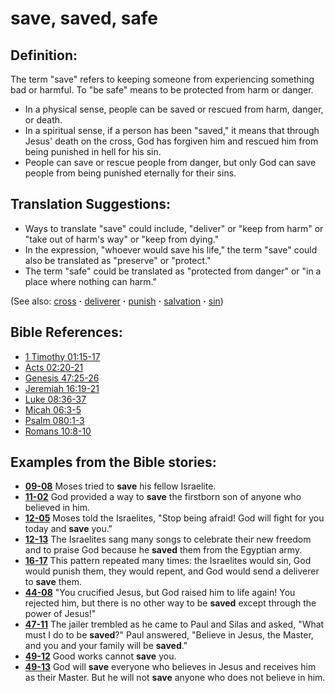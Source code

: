 # save, saved, safe #

## Definition: ##

The term "save" refers to keeping someone from experiencing something bad or harmful. To "be safe" means to be protected from harm or danger.

* In a physical sense, people can be saved or rescued from harm, danger, or death.
* In a spiritual sense, if a person has been "saved," it means that through Jesus' death on the cross, God has forgiven him and rescued him from being punished in hell for his sin.
* People can save or rescue people from danger, but only God can save people from being punished eternally for their sins.

## Translation Suggestions: ##

* Ways to translate "save" could include, "deliver" or "keep from harm" or "take out of harm's way" or "keep from dying."
* In the expression, "whoever would save his life," the term "save" could also be translated as "preserve" or "protect."
* The term "safe" could be translated as "protected from danger" or "in a place where nothing can harm."

(See also: [cross](../kt/cross.md) **·** [deliverer](../kt/deliverer.md) **·** [punish](../other/punish.md) **·** [salvation](../kt/salvation.md) **·** [sin](../kt/sin.md))

## Bible References: ##

* [1 Timothy 01:15-17](https://door43.org/en/bible/notes/1ti/01/15)
* [Acts 02:20-21](https://door43.org/en/bible/notes/act/02/20)
* [Genesis 47:25-26](https://door43.org/en/bible/notes/gen/47/25)
* [Jeremiah 16:19-21](https://door43.org/en/bible/notes/jer/16/19)
* [Luke 08:36-37](https://door43.org/en/bible/notes/luk/08/36)
* [Micah 06:3-5](https://door43.org/en/bible/notes/mic/06/03)
* [Psalm 080:1-3](https://door43.org/en/bible/notes/psa/080/001)
* [Romans 10:8-10](https://door43.org/en/bible/notes/rom/10/08)

## Examples from the Bible stories: ##

* __[09-08](https://door43.org/en/obs/notes/frames/09-08)__ Moses tried to __save__  his fellow Israelite.
* __[11-02](https://door43.org/en/obs/notes/frames/11-02)__ God provided a way to __save__  the firstborn son of anyone who believed in him.
* __[12-05](https://door43.org/en/obs/notes/frames/12-05)__ Moses told the Israelites, "Stop being afraid! God will fight for you today and __save__  you."
* __[12-13](https://door43.org/en/obs/notes/frames/12-13)__ The Israelites sang many songs to celebrate their new freedom and to praise God because he __saved__  them from the Egyptian army.
* __[16-17](https://door43.org/en/obs/notes/frames/16-17)__ This pattern repeated many times: the Israelites would sin, God would punish them, they would repent, and God would send a deliverer to __save__  them.
* __[44-08](https://door43.org/en/obs/notes/frames/44-08)__ "You crucified Jesus, but God raised him to life again! You rejected him, but there is no other way to be __saved__  except through the power of Jesus!"
* __[47-11](https://door43.org/en/obs/notes/frames/47-11)__ The jailer trembled as he came to Paul and Silas and asked, "What must I do to be __saved__?" Paul answered, "Believe in Jesus, the Master, and you and your family will be __saved__."
* __[49-12](https://door43.org/en/obs/notes/frames/49-12)__ Good works cannot __save__  you.
* __[49-13](https://door43.org/en/obs/notes/frames/49-13)__ God will __save__  everyone who believes in Jesus and receives him as their Master. But he will not __save__  anyone who does not believe in him.

